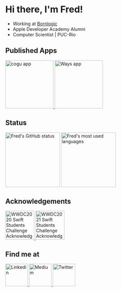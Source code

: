 <h1>Hi there, I'm Fred!</h1>
<ul>
  <li>Working at <a href="https://www.bornlogic.com/">Bornlogic</a></li>
  <li>Apple Developer Academy Alumni</li>
  <li>Computer Scientist | PUC-Rio</li>
</ul>

<h2>Published Apps</h2>
<p align="left">
  <a href="https://apps.apple.com/br/app/cogu/id1575371905?l=en" target="_blank">
     <picture>
      <!--Dark Mode-->
      <source height="150rem" media="(prefers-color-scheme: dark)" srcset="https://user-images.githubusercontent.com/45044768/171730163-f3c0e3cf-a128-473c-a3e6-49e635af9ce1.png">
      <!--Light Mode-->
      <source height="150rem" media="(prefers-color-scheme: light)" srcset="https://user-images.githubusercontent.com/45044768/171730261-8c9e6347-c534-4dae-abca-0f9d8ce7f705.png">
      <!--Callback-->
      <img height="150rem" alt="cogu app" src="https://user-images.githubusercontent.com/45044768/171730163-f3c0e3cf-a128-473c-a3e6-49e635af9ce1.png">
    </picture>
  </a>
  <a href="https://apps.apple.com/br/app/ways/id1537176656?l=en" target="_blank">
    <picture>
      <!--Dark Mode-->
      <source height="150rem" media="(prefers-color-scheme: dark)" srcset="https://user-images.githubusercontent.com/45044768/171729340-e0f95516-cf05-43cb-8cfa-b73d5f18c175.png">
      <!--Light Mode-->
      <source height="150rem" media="(prefers-color-scheme: light)" srcset="https://user-images.githubusercontent.com/45044768/171729257-8be3b611-5291-4a23-99a0-769656ec582e.png">
      <!--Callback-->
      <img height="150rem" alt="Ways app" src="https://user-images.githubusercontent.com/45044768/171729340-e0f95516-cf05-43cb-8cfa-b73d5f18c175.png">
    </picture>
  </a>
</p>

<h2>Status</h2>
<p align="left">
  
  <a>
  <picture>
      <!--Dark Mode-->
      <source height="170rem" media="(prefers-color-scheme: dark)" srcset="https://github-readme-stats.vercel.app/api?username=fredlacis&show_icons=true&theme=radical&include_all_commits=true&count_private=true&border_color=31363C&bg_color=22262C&border_radius=6&title_color=CAD1D8&text_color=CAD1D8&icon_color=DF5C43">
      <!--Light Mode-->
      <source height="170rem" media="(prefers-color-scheme: light)" srcset="https://github-readme-stats.vercel.app/api?username=fredlacis&show_icons=true&theme=radical&include_all_commits=true&count_private=true&border_color=D1D7DD&bg_color=F6F8FA&border_radius=6&title_color=25292E&text_color=25292E&icon_color=DF5C43">
      <!--Callback-->
      <img height="170rem" alt="Fred's GitHub status" src="https://github-readme-stats.vercel.app/api?username=fredlacis&show_icons=true&theme=radical&include_all_commits=true&count_private=true&border_color=31363C&bg_color=22262C&border_radius=6&title_color=CAD1D8&text_color=CAD1D8&icon_color=DF5C43" />
    </picture>
  </a>
  
  <a>
    <picture>
      <!--Dark Mode-->
      <source height="170rem" media="(prefers-color-scheme: dark)" srcset="https://github-readme-stats.vercel.app/api/top-langs/?username=fredlacis&layout=compact&langs_count=7&theme=radical&include_all_commits=true&count_private=true&border_color=31363C&bg_color=22262C&border_radius=6&title_color=CAD1D8&text_color=CAD1D8">
      <!--Light Mode-->
      <source height="170rem" media="(prefers-color-scheme: light)" srcset="https://github-readme-stats.vercel.app/api/top-langs/?username=fredlacis&layout=compact&langs_count=7&theme=radical&include_all_commits=true&count_private=true&border_color=D1D7DD&bg_color=F6F8FA&border_radius=6&title_color=25292E&text_color=25292E">
      <!--Callback-->
      <img height="170rem" alt="Fred's most used languages" src="https://github-readme-stats.vercel.app/api/top-langs/?username=fredlacis&layout=compact&langs_count=7&theme=radical&include_all_commits=true&count_private=true&border_color=31363C&bg_color=22262C&border_radius=6&title_color=CAD1D8&text_color=CAD1D8" />
    </picture>
  </a>
  
</p>

<h2>Acknowledgements</h2>
<p align="left">
  <a href="https://github.com/fredlacis/TheSeaCycle_WWDC2020" target="_blank">
    <picture>
      <!--Dark Mode-->
      <source height="90rem" media="(prefers-color-scheme: dark)" srcset="https://user-images.githubusercontent.com/45044768/171730703-64bdaa22-28f4-4701-922a-4139c92c5f89.png">
      <!--Light Mode-->
      <source height="90rem" media="(prefers-color-scheme: light)" srcset="https://user-images.githubusercontent.com/45044768/171730635-55e7ef8b-694c-487a-8d36-a11a075f4a49.png">
      <!--Callback-->
      <img height="90rem" alt="WWDC2020 Swift Students Challenge Acknowledgement" src="https://user-images.githubusercontent.com/45044768/171730703-64bdaa22-28f4-4701-922a-4139c92c5f89.png">
    </picture>
  </a>
  <a href="https://github.com/fredlacis/GeneticAlgorithms_WWDC21" target="_blank">
    <picture>
      <!--Dark Mode-->
      <source height="90rem" media="(prefers-color-scheme: dark)" srcset="https://user-images.githubusercontent.com/45044768/171730812-6b47be76-9a18-4664-882b-16e6dfc58b89.png">
      <!--Light Mode-->
      <source height="90rem" media="(prefers-color-scheme: light)" srcset="https://user-images.githubusercontent.com/45044768/171730846-f234899f-4b02-49d0-9d10-a0e6f7c37e33.png">
      <!--Callback-->
      <img height="90rem" alt="WWDC2021 Swift Students Challenge Acknowledgement" src="https://user-images.githubusercontent.com/45044768/171730812-6b47be76-9a18-4664-882b-16e6dfc58b89.png">
    </picture>
  </a>
</p>

<h2>Find me at</h2>
<p align="left">
  
  <a href="https://www.linkedin.com/in/frederico-lacis/" target="_blank">
    <picture>
      <!--Dark Mode-->
      <source height="70rem" media="(prefers-color-scheme: dark)" srcset="https://user-images.githubusercontent.com/45044768/171731372-fae06280-b51c-4e6f-8abe-cf41ef0560ba.png">
      <!--Light Mode-->
      <source height="70rem" media="(prefers-color-scheme: light)" srcset="https://user-images.githubusercontent.com/45044768/171731181-7bdda4ca-4975-4f4c-836f-180ac4791ad9.png">
      <!--Callback-->
      <img height="70rem" alt="Linkedin" src="https://user-images.githubusercontent.com/45044768/171731372-fae06280-b51c-4e6f-8abe-cf41ef0560ba.png">
    </picture>
  </a>
  
  <a href="https://medium.com/@fredlacis" target="_blank">
    <picture>
      <!--Dark Mode-->
      <source height="70rem" media="(prefers-color-scheme: dark)" srcset="https://user-images.githubusercontent.com/45044768/171731378-17ae8591-3d52-46b3-99b9-b7e1ccf8df5c.png">
      <!--Light Mode-->
      <source height="70rem" media="(prefers-color-scheme: light)" srcset="https://user-images.githubusercontent.com/45044768/171731221-504d0a95-e94d-4b47-b6a1-a9e582b2ec5c.png">
      <!--Callback-->
      <img height="70rem" alt="Medium" src="https://user-images.githubusercontent.com/45044768/171731378-17ae8591-3d52-46b3-99b9-b7e1ccf8df5c.png">
    </picture>
  </a>
  
  <a href="https://twitter.com/LacisFred" target="_blank">
    <picture>
      <!--Dark Mode-->
      <source height="70rem" media="(prefers-color-scheme: dark)" srcset="https://user-images.githubusercontent.com/45044768/171731376-401f5c88-3bc7-43e7-81df-d81529507f42.png">
      <!--Light Mode-->
      <source height="70rem" media="(prefers-color-scheme: light)" srcset="https://user-images.githubusercontent.com/45044768/171731217-c87fe961-814b-4fc8-8e1c-370dd121aa2c.png">
      <!--Callback-->
      <img height="70rem" alt="Twitter" src="https://user-images.githubusercontent.com/45044768/171731376-401f5c88-3bc7-43e7-81df-d81529507f42.png">
    </picture>
  </a>
  
</p>
